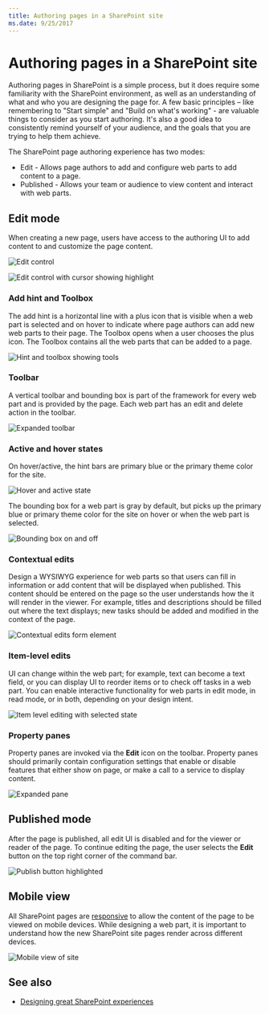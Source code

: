 ```yaml
---
title: Authoring pages in a SharePoint site
ms.date: 9/25/2017 
---
```


# Authoring pages in a SharePoint site

Authoring pages in SharePoint is a simple process, but it does require some familiarity with the SharePoint environment, as well as an understanding of what and who you are designing the page for. A few basic principles – like remembering to "Start simple" and "Build on what's working" - are valuable things to consider as you start authoring. It's also a good idea to consistently remind yourself of your audience, and the goals that you are trying to help them achieve.

<!-- Do we have content about the design principles that we can link to here? -->

The SharePoint page authoring experience has two modes: 

- Edit - Allows page authors to add and configure web parts to add content to a page.
- Published - Allows your team or audience to view content and interact with web parts. 

## Edit mode

When creating a new page, users have access to the authoring UI to add content to and customize the page content. 


![Edit control](../images/design-authoring-edit-01.png)

![Edit control with cursor showing highlight](../images/design-authoring-edit-02.png)


### Add hint and Toolbox

The add hint is a horizontal line with a plus icon that is visible when a web part is selected and on hover to indicate where page authors can add new web parts to their page. The Toolbox opens when a user chooses the plus icon. The Toolbox contains all the web parts that can be added to a page.

![Hint and toolbox showing tools](../images/design-authoring-add-hint.png)


### Toolbar

A vertical toolbar and bounding box is part of the framework for every web part and is provided by the page. Each web part has an edit and delete action in the toolbar. 

![Expanded toolbar](../images/design-authoring-toolbar.png)


### Active and hover states

On hover/active, the hint bars are primary blue or the primary theme color for the site.

![Hover and active state](../images/design-authoring-active-hover-01.png)

The bounding box for a web part is gray by default, but picks up the primary blue or primary theme color for the site on hover or when the web part is selected.

![Bounding box on and off](../images/design-authoring-active-hover-02.png)


### Contextual edits

Design a WYSIWYG experience for web parts so that users can fill in information or add content that will be displayed when published. This content should be entered on the page so the user understands how the it will render in the viewer. For example, titles and descriptions should be filled out where the text displays; new tasks should be added and modified in the context of the page.

![Contextual edits form element](../images/design-authoring-contextual-edits.png)


### Item-level edits

UI can change within the web part; for example, text can become a text field, or you can display UI to reorder items or to check off tasks in a web part. You can enable interactive functionality for web parts in edit mode, in read mode, or in both, depending on your design intent.

![Item level editing with selected state](../images/design-authoring-item-level.png)


### Property panes

Property panes are invoked via the **Edit** icon on the toolbar. Property panes should primarily contain configuration settings that enable or disable features that either show on page, or make a call to a service to display content. 

![Expanded pane](../images/design-authoring-panes.png)


## Published mode

After the page is published, all edit UI is disabled and for the viewer or reader of the page. To continue editing the page, the user selects the **Edit** button on the top right corner of the command bar.

![Publish button highlighted](../images/design-authoring-published.png)


## Mobile view

All SharePoint pages are [responsive](grid-and-responsive-design.md) to allow the content of the page to be viewed on mobile devices. While designing a web part, it is important to understand how the new SharePoint site pages render across different devices.



![Mobile view of site](../images/design-authoring-mobile.png)

## See also

- [Designing great SharePoint experiences](design-guidance-overview.md)